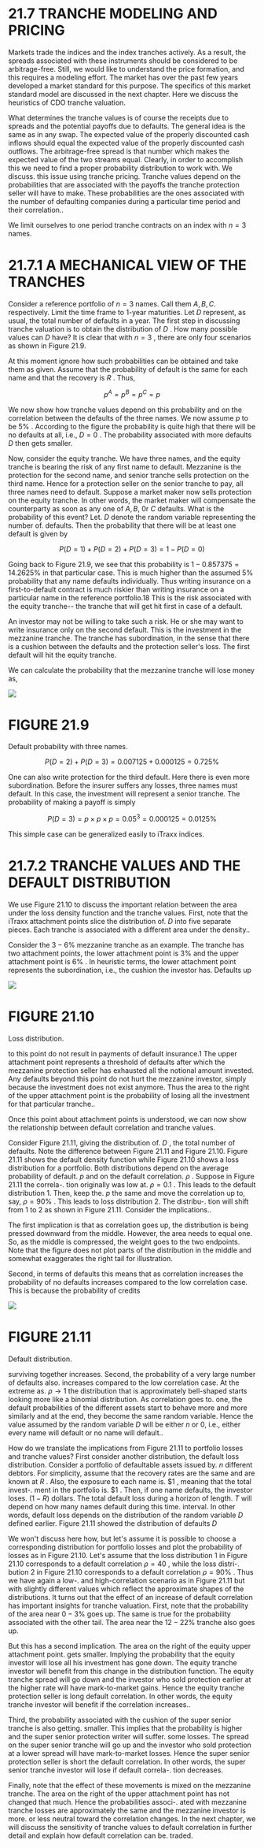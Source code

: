 # 21.7 TRANCHE MODELING AND PRICING  

Markets trade the indices and the index tranches actively. As a result, the spreads associated with these instruments should be considered to be arbitrage-free. Still, we would like to understand the price formation, and this requires a modeling effort. The market has over the past few years developed a market standard for this purpose. The specifics of this market standard model are discussed in the next chapter. Here we discuss the heuristics of CDO tranche valuation.  

What determines the tranche values is of course the receipts due to spreads and the potential payoffs due to defaults. The general idea is the same as in any swap. The expected value of the properly discounted cash inflows should equal the expected value of the properly discounted cash outflows. The arbitrage-free spread is that number which makes the expected value of the two streams equal. Clearly, in order to accomplish this we need to find a proper probability distribution to work with. We discuss. this issue using tranche pricing. Tranche values depend on the probabilities that are associated with the payoffs the tranche protection seller will have to make. These probabilities are the ones associated with the number of defaulting companies during a particular time period and their correlation..  

We limit ourselves to one period tranche contracts on an index with $n=3$ names.  

# 21.7.1 A MECHANICAL VIEW OF THE TRANCHES  

Consider a reference portfolio of $n=3$ names. Call them $A,B,C.$ respectively. Limit the time frame to 1-year maturities. Let $D$ represent, as usual, the total number of defaults in a year. The first step in discussing tranche valuation is to obtain the distribution of $D$ . How many possible values can $D$ have? It is clear that with $n=3$ , there are only four scenarios as shown in Figure 21.9.  

At this moment ignore how such probabilities can be obtained and take them as given. Assume that the probability of default is the same for each name and that the recovery is $R$ . Thus,  

$$
p^{A}=p^{B}=p^{C}=p
$$  

We now show how tranche values depend on this probability and on the correlation between the defaults of the three names. We now assume $p$ to be $5\%$ . According to the figure the probability is quite high that there will be no defaults at all, i.e., $D=0$ . The probability associated with more defaults $D$ then gets smaller.  

Now, consider the equity tranche. We have three names, and the equity tranche is bearing the risk of any first name to default. Mezzanine is the protection for the second name, and senior tranche sells protection on the third name. Hence for a protection seller on the senior tranche to pay, all three names need to default. Suppose a market maker now sells protection on the equity tranche. In other words, the market maker will compensate the counterparty as soon as any one of $A,B,$ 0r $C$ defaults. What is the probability of this event? Let. $D$ denote the random variable representing the number of. defaults. Then the probability that there will be at least one default is given by  

$$
P(D=1)+P(D=2)+P(D=3)=1-P(D=0)
$$  

Going back to Figure 21.9, we see that this probability is $1-0.857375=14.2625\%$ in that particular case. This is much higher than the assumed $5\%$ probability that any name defaults individually. Thus writing insurance on a first-to-default contract is much riskier than writing insurance on a particular name in the reference portfolio.18 This is the risk associated with the equity tranche-- the tranche that will get hit first in case of a default.  

An investor may not be willing to take such a risk. He or she may want to write insurance only on the second default. This is the investment in the mezzanine tranche. The tranche has subordination, in the sense that there is a cushion between the defaults and the protection seller's loss. The first default will hit the equity tranche.  

We can calculate the probability that the mezzanine tranche will lose money as,  

![](images/d45d8759ecfc6f9af0dc985cc67182215479266af5d9de7f1d791038ff58b59e.jpg)  

# FIGURE 21.9  

Default probability with three names.  

$$
P(D=2)+P(D=3)=0.007125+0.000125=0.725\%
$$  

One can also write protection for the third default. Here there is even more subordination. Before the insurer suffers any losses, three names must default. In this case, the investment will represent a senior tranche. The probability of making a payoff is simply  

$$
P(D=3)=p\times p\times p=0.05^{3}=0.000125=0.0125\%
$$  

This simple case can be generalized easily to iTraxx indices.  

# 21.7.2 TRANCHE VALUES AND THE DEFAULT DISTRIBUTION  

We use Figure 21.10 to discuss the important relation between the area under the loss density function and the tranche values. First, note that the iTraxx attachment points slice the distribution of. $D$ into five separate pieces. Each tranche is associated with a different area under the density..  

Consider the $3-6\%$ mezzanine tranche as an example. The tranche has two attachment points, the lower attachment point is $3\%$ and the upper attachment point is $6\%$ . In heuristic terms, the lower attachment point represents the subordination, i.e., the cushion the investor has. Defaults up  

![](images/b5e196fad6ed8f3468e91e8dfd5a55892fc80efeacbf7a91f41e5849b2f806ff.jpg)  

# FIGURE 21.10  

Loss distribution.  

to this point do not result in payments of default insurance.1 The upper attachment point represents a threshold of defaults after which the mezzanine protection seller has exhausted all the notional amount invested. Any defaults beyond this point do not hurt the mezzanine investor, simply because the investment does not exist anymore. Thus the area to the right of the upper attachment point is the probability of losing all the investment for that particular tranche..  

Once this point about attachment points is understood, we can now show the relationship between default correlation and tranche values.  

Consider Figure 21.11, giving the distribution of. $D$ , the total number of defaults. Note the difference between Figure 21.11 and Figure 21.10. Figure 21.11 shows the default density function while Figure 21.10 shows a loss distribution for a portfolio. Both distributions depend on the average probability of default. $p$ and on the default correlation. $\rho$ . Suppose in Figure 21.11 the correla-. tion originally was low at. $\rho=0.1$ . This leads to the default distribution 1. Then, keep the. $p$ the same and move the correlation up to, say, $\rho=90\%$ . This leads to loss distribution 2. The distribu-. tion will shift from 1 to 2 as shown in Figure 21.11. Consider the implications..  

The first implication is that as correlation goes up, the distribution is being pressed downward from the middle. However, the area needs to equal one. So, as the middle is compressed, the weight goes to the two endpoints. Note that the figure does not plot parts of the distribution in the middle and somewhat exaggerates the right tail for illustration.  

Second, in terms of defaults this means that as correlation increases the probability of no defaults increases compared to the low correlation case. This is because the probability of credits  

![](images/18c7332a329ead72f4aead4d04be98dc8de71e09ff38728b582a612254cbcdeb.jpg)  

# FIGURE 21.11  

Default distribution.  

surviving together increases. Second, the probability of a very large number of defaults also. increases compared to the low correlation case. At the extreme as. $\rho\to1$ the distribution that is approximately bell-shaped starts looking more like a binomial distribution. As correlation goes to. one, the default probabilities of the different assets start to behave more and more similarly and at the end, they become the same random variable. Hence the value assumed by the random variable $D$ will be either $n$ or 0, i.e., either every name will default or no name will default..  

How do we translate the implications from Figure 21.11 to portfolio losses and tranche values? First consider another distribution, the default loss distribution. Consider a portfolio of defaultable assets issued by. $n$ different debtors. For simplicity, assume that the recovery rates are the same and are known at $R$ . Also, the exposure to each name is. $\$1$ , meaning that the total invest-. ment in the portfolio is. $\$1$ . Then, if one name defaults, the investor loses. $(1-R)$ dollars. The total default loss during a horizon of length. $T$ will depend on how many names default during this time. interval. In other words, default loss depends on the distribution of the random variable $D$ defined earlier. Figure 21.11 showed the distribution of defaults $D$  

We won't discuss here how, but let's assume it is possible to choose a corresponding distribution for portfolio losses and plot the probability of losses as in Figure 21.10. Let's assume that the loss distribution 1 in Figure 21.10 corresponds to a default correlation $\rho=40$ , while the loss distri-. bution 2 in Figure 21.10 corresponds to a default correlation $\rho=90\%$ . Thus we have again a low-. and high-correlation scenario as in Figure 21.11 but with slightly different values which reflect the approximate shapes of the distributions. It turns out that the effect of an increase of default correlation has important insights for tranche valuation. First, note that the probability of the area near $0-3\%$ goes up. The same is true for the probability associated with the other tail. The area near the $12-22\%$ tranche also goes up.  

But this has a second implication. The area on the right of the equity upper attachment point. gets smaller. Implying the probability that the equity investor will lose all his investment has gone down. The equity tranche investor will benefit from this change in the distribution function. The equity tranche spread will go down and the investor who sold protection earlier at the higher rate will have mark-to-market gains. Hence the equity tranche protection seller is long default correlation. In other words, the equity tranche investor will benefit if the correlation increases..  

Third, the probability associated with the cushion of the super senior tranche is also getting. smaller. This implies that the probability is higher and the super senior protection writer will suffer. some losses. The spread on the super senior tranche will go up and the investor who sold protection at a lower spread will have mark-to-market losses. Hence the super senior protection seller is short the default correlation. In other words, the super senior tranche investor will lose if default correla-. tion decreases.  

Finally, note that the effect of these movements is mixed on the mezzanine tranche. The area on the right of the upper attachment point has not changed that much. Hence the probabilities associ-. ated with mezzanine tranche losses are approximately the same and the mezzanine investor is more. or less neutral toward the correlation changes. In the next chapter, we will discuss the sensitivity of tranche values to default correlation in further detail and explain how default correlation can be. traded.  
